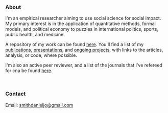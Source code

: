 ### About

I'm an empirical researcher aiming to use social science for social impact. My primary interest is in the application of quantitative methods, formal models, and political economy to puzzles in international politics, sports, public health, and medicine.

A repository of my work can be found [here](./#publications). You'll find a list of my [publications](./publications), [presentations](./presentations), and [ongoing projects](./ongoing), with links to the articles, analysis, or code, where possible. 

I'm also an active peer reviewer, and a list of the journals that I've refereed for cna be found [here](./peer_reviewer).

<br />

### Contact

Email: [smithdanieljo@gmail.com](mailto:smithdanieljo@gmail.com)
